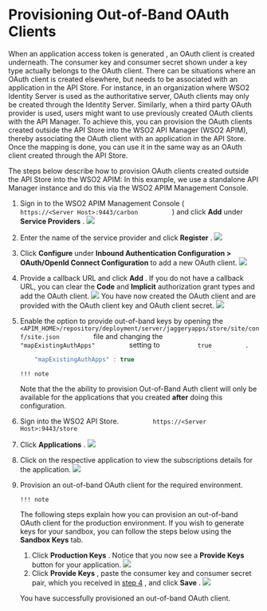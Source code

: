 # Provisioning Out-of-Band OAuth Clients

When an application access token is generated , an OAuth client is created underneath. The consumer key and consumer secret shown under a key type actually belongs to the OAuth client. There can be situations where an OAuth client is created elsewhere, but needs to be associated with an application in the API Store. For instance, in an organization where WSO2 Identity Server is used as the authoritative server, OAuth clients may only be created through the Identity Server. Similarly, when a third party OAuth provider is used, users might want to use previously created OAuth clients with the API Manager. To achieve this, you can provision the OAuth clients created outside the API Store into the WSO2 API Manager (WSO2 APIM), thereby associating the OAuth client with an application in the API Store. Once the mapping is done, you can use it in the same way as an OAuth client created through the API Store.


The steps below describe how to provision OAuth clients created outside the API Store into the WSO2 APIM:
In this example, we use a standalone API Manager instance and do this via the WSO2 APIM Management Console.


1.  Sign in to the WSO2 APIM Management Console ( `           https://<Server Host>:9443/carbon          ` ) and click **Add** under **Service Providers** .
    ![](attachments/103334858/103334847.png)

2.  Enter the name of the service provider and click **Register** .
    ![](attachments/103334858/103334854.png)
3.  Click **Configure** under **Inbound Authentication Configuration &gt; OAuth/OpenId Connect Configuration** to add a new OAuth client.
    ![](attachments/103334858/103334857.png)
4.  Provide a callback URL and click **Add** .
    If you do not have a callback URL, you can clear the **Code** and **Implicit** authorization grant types and add the OAuth client.
    ![](attachments/103334858/103334848.png)
    You have now created the OAuth client and are provided with the OAuth client key and OAuth client secret.
    ![](attachments/103334858/103334846.png)
5.  Enable the option to provide out-of-band keys by opening the `           <APIM_HOME>/repository/deployment/server/jaggeryapps/store/site/conf/site.json          ` file and changing the `           "mapExistingAuthApps"          ` setting to `           true          ` .

    ``` java
        "mapExistingAuthApps" : true
    ```

        !!! note
    Note that the the ability to provision Out-of-Band Auth client will only be available for the applications that you created **after** doing this configuration.


6.  Sign into the WSO2 API Store.
    `          https://<Server Host>:9443/store         `
7.  Click **Applications** .
    ![](attachments/103334858/103334853.png)
8.  Click on the respective application to view the subscriptions details for the application.
    ![](attachments/103334858/103334845.png)
9.  Provision an out-of-band OAuth client for the required environment.

        !!! note
    The following steps explain how you can provision an out-of-band OAuth client for the production environment. If you wish to generate keys for your sandbox, you can follow the steps below using the **Sandbox Keys** tab.


    1.  Click **Production Keys** .
        Notice that you now see a **Provide Keys** button for your application.
        ![](attachments/103334858/103334844.png)
    2.  Click **Provide Keys** , paste the consumer key and consumer secret pair, which you received in [step 4](#ProvisioningOut-of-BandOAuthClients-step4) , and click **Save** .
        ![](attachments/103334858/103334843.png)

    You have successfully provisioned an out-of-band OAuth client.


